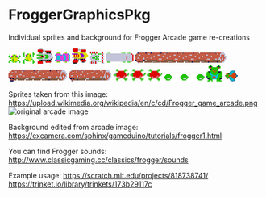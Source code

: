 # FroggerGraphicsPkg
Individual sprites and background for Frogger Arcade game re-creations


![frog sprite](https://github.com/nguyenchloet/FroggerGraphicsPkg/blob/main/frog1.png)
![jumping frog sprite](https://github.com/nguyenchloet/FroggerGraphicsPkg/blob/main/frog2.png)
![car 1](https://github.com/nguyenchloet/FroggerGraphicsPkg/blob/main/car1.png)
![car 2](https://github.com/nguyenchloet/FroggerGraphicsPkg/blob/main/car2.png)
![car 3](https://github.com/nguyenchloet/FroggerGraphicsPkg/blob/main/car3.png)
![car 4](https://github.com/nguyenchloet/FroggerGraphicsPkg/blob/main/car4.png)
![car 5](https://github.com/nguyenchloet/FroggerGraphicsPkg/blob/main/car5.png)
![log 1](https://github.com/nguyenchloet/FroggerGraphicsPkg/blob/main/log1.png)
![log 2](https://github.com/nguyenchloet/FroggerGraphicsPkg/blob/main/log2.png)
![log 3](https://github.com/nguyenchloet/FroggerGraphicsPkg/blob/main/log3.png)
![turtles full](https://github.com/nguyenchloet/FroggerGraphicsPkg/blob/main/turtles.png)
![turtles shell](https://github.com/nguyenchloet/FroggerGraphicsPkg/blob/main/turtles2.png)
![end frog](https://github.com/nguyenchloet/FroggerGraphicsPkg/blob/main/endfrog.png)
![fly](https://github.com/nguyenchloet/FroggerGraphicsPkg/blob/main/fly.png)

Sprites taken from this image: https://upload.wikimedia.org/wikipedia/en/c/cd/Frogger_game_arcade.png
![original arcade image](https://upload.wikimedia.org/wikipedia/en/c/cd/Frogger_game_arcade.png)

Background edited from arcade image: https://excamera.com/sphinx/gameduino/tutorials/frogger1.html

You can find Frogger sounds: http://www.classicgaming.cc/classics/frogger/sounds

Example usage: https://scratch.mit.edu/projects/818738741/
               https://trinket.io/library/trinkets/173b29117c
